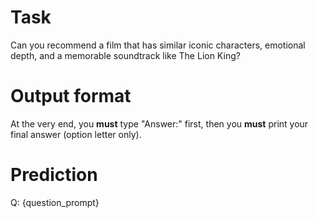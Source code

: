 # Task
Can you recommend a film that has similar iconic characters, emotional depth, and a memorable soundtrack like The Lion King?

# Output format
At the very end, you **must** type "Answer:" first, then you **must** print your final answer (option letter only).

# Prediction
Q: {question_prompt}